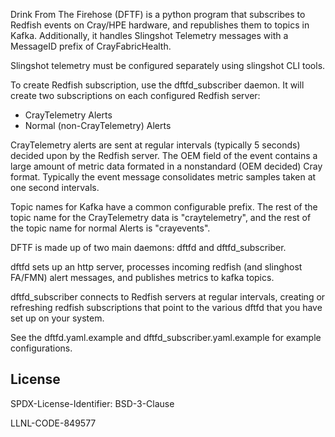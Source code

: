 Drink From The Firehose (DFTF) is a python program that subscribes to
Redfish events on Cray/HPE hardware, and republishes them to topics
in Kafka. Additionally, it handles Slingshot Telemetry messages with
a MessageID prefix of CrayFabricHealth.

Slingshot telemetry must be configured separately using slingshot
CLI tools.

To create Redfish subscription, use the dftfd_subscriber daemon.
It will create two subscriptions on each configured Redfish server:

- CrayTelemetry Alerts
- Normal (non-CrayTelemetry) Alerts

CrayTelemetry alerts are sent at regular intervals (typically 5 seconds)
decided upon by the Redfish server. The OEM field of the event contains
a large amount of metric data formated in a nonstandard (OEM decided)
Cray format. Typically the event message consolidates metric samples
taken at one second intervals.

Topic names for Kafka have a common configurable prefix. The rest of
the topic name for the CrayTelemetry data is "craytelemetry", and the
rest of the topic name for normal Alerts is "crayevents".

DFTF is made up of two main daemons: dftfd and dftfd_subscriber.

dftfd sets up an http server, processes incoming redfish (and slinghost FA/FMN)
alert messages, and publishes metrics to kafka topics.

dftfd_subscriber connects to Redfish servers at regular intervals, creating
or refreshing redfish subscriptions that point to the various dftfd that
you have set up on your system.

See the dftfd.yaml.example and dftfd_subscriber.yaml.example for example
configurations.

License
----------------

SPDX-License-Identifier: BSD-3-Clause

LLNL-CODE-849577
